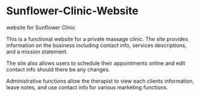 # Sunflower-Clinic-Website
website for Sunflower Clinic

This is a functional website for a private massage clinic. The site provides information on the business including contact info,
services descriptions, and a mission statement.

The site also allows users to schedule their appointments online and edit contact info should there be any changes.

Administrative functions allow the therapist to view each clients information, leave notes, and use contact info for various 
marketing functions.
